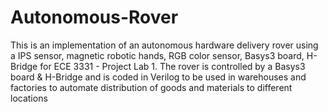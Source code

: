 # Autonomous-Rover

This is an implementation of an autonomous hardware delivery rover using a IPS sensor, magnetic robotic hands, RGB color sensor, Basys3 board, H-Bridge for ECE 3331 - Project Lab 1. The rover is controlled by a Basys3 board & H-Bridge and is coded in Verilog to be used in warehouses and factories to automate distribution of goods and materials to different locations
